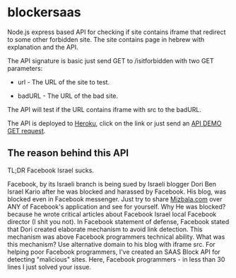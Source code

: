 # blockersaas
Node.js express based API for checking if site contains iframe that redirect to some other forbidden site. The site contains page in hebrew with explanation and the API.

The API signature is basic just send GET to /isitforbidden with two GET parameters:

- url - The URL of the site to test.

- badURL - The URL of the bad site.

The API will test if the URL contains iframe with src to the badURL.

The API is deployed to [Heroku](http://secure-mountain-52911.herokuapp.com), click on the link or just send
an [API DEMO GET request](http://secure-mountain-52911.herokuapp.com/isItForbidden?url=http://mizbalax.com/sue-facebook&badURL=mizbala.com).

## The reason behind this API

TL;DR Facebook Israel sucks.

Facebook, by its Israeli branch is being sued by Israeli blogger Dori Ben Israel Kario after he was blocked and harassed by Facebook. His blog, was blocked even in Facebook messenger. Just try to share [Mizbala.com](http://mizbala.com) over ANY of Facebook's application and see for yourself.
Why He was blocked? because he wrote critical articles about Facebook Israel local Facebook director (I shit you not). In Facebook statement of defense, Facebook stated that Dori created elaborate mechanism to avoid link detection. This mechanism was above Facebook programmers technical ability. What was this mechanism? Use alternative domain to his blog with iframe src.
For helping poor Facebook programmers, I've created an SAAS Block API for detecting "malicious" sites. Here, Facebook programmers - in less than 30 lines I just solved your issue.
